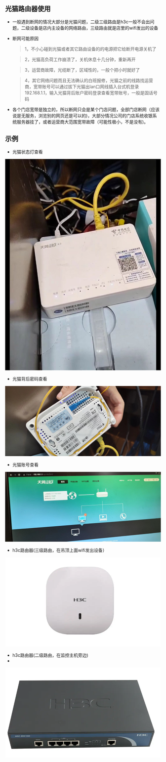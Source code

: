 ## 光猫路由器使用

* 一般遇到断网的情况大部分是光猫问题，二级三级路由是h3c一般不会出问题，二级设备是店内主设备的网络路由，三级路由就是店里的wifi发出的设备

* 断网可能原因
 
	> 1，不小心碰到光猫或者其它路由设备的的电源把它给断开电源关机了
	
	> 2，光猫高负荷工作崩溃了，关机休息十几分钟，重新再开
	
	> 3，运营商故障，光缆断了，区域性的，一般个把小时就好了
	
	> 4，其它网络问题而且无法确认的白班报修，光猫之前的线路找运营商，宽带账号可以通过拔下光猫出lan口网线插入台式机登录192.168.1.1，输入光猫背后账户密码登录查看宽带账号，一般是固话号码


* 各个门店宽带是独立的，所以断网只会是某个门店问题，全部门店断网（应该说是无服务，浏览别的网页还是可以的)，大部分情况公司的门店系统收银系统服务器挂了，或者运营商大范围宽带故障（可能性极小，不是没有)。

## 示例
* 光猫状态灯查看
 
![](../../resources/pic/equipment/路由器光猫状态指示灯.jpeg ':size=50%')

* 光猫背后密码查看
 
![](../../resources/pic/equipment/路由器光猫密码.jpeg ':size=50%')

* 光猫账号查看

![](../../resources/pic/equipment/路由器光猫账号.jpeg ':size=50%')

* h3c路由器(三级路由，在吊顶上面wifi发出设备）

![](../../resources/pic/equipment/路由器h3c无线.jpeg ':size=50%')

* h3c路由器(二级路由，在监控主机旁边)
* 
![](../../resources/pic/equipment/路由器h3c路由.jpeg ':size=50%')
